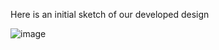 Here is an initial sketch of our developed design 


![image](https://github.com/user-attachments/assets/a24f18c1-f674-4ca2-86e6-207b30f9b2a0)
